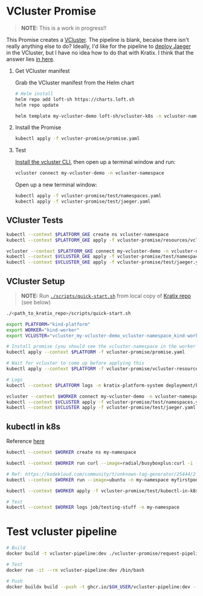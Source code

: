 # VCluster Promise

> **NOTE:** This is a work in progress!!

This Promise creates a [VCluster](https://www.vcluster.com/). The pipeline is blank, becaise there isn't really anything else to do? Ideally, I'd like for the pipeline to [deploy Jaeger](test/) in the VCluster, but I have no idea how to do that with Kratix. I think that the answer lies [in here](https://www.vcluster.com/docs/operator/external-access).


1. Get VCluster manifest

    Grab the VCluster manifest from the Helm chart

    ```bash
    # Helm install
    helm repo add loft-sh https://charts.loft.sh
    helm repo update

    helm template my-vcluster-demo loft-sh/vcluster-k8s -n vcluster-namespace > vcluster-promise/resources/vcluster.yaml
    ```

2. Install the Promise

    ```bash
    kubectl apply -f vcluster-promise/promise.yaml
    ```

3. Test

    [Install the vcluster CLI](https://www.vcluster.com/docs/getting-started/setup), then open up a terminal window and run:

    ```bash
    vcluster connect my-vcluster-demo -n vcluster-namespace
    ```

    Open up a new terminal window:

    ```bash
    kubectl apply -f vcluster-promise/test/namespaces.yaml
    kubectl apply -f vcluster-promise/test/jaeger.yaml
    ```


## VCluster Tests

```bash
kubectl --context $PLATFORM_GKE create ns vcluster-namespace
kubectl --context $PLATFORM_GKE apply -f vcluster-promise/resources/vcluster.yaml 

vcluster --context $PLATFORM_GKE connect my-vcluster-demo -n vcluster-namespace
kubectl --context $VCLUSTER_GKE apply -f vcluster-promise/test/namespaces.yaml
kubectl --context $VCLUSTER_GKE apply -f vcluster-promise/test/jaeger.yaml
```

## VCluster Setup

>**NOTE:** Run [`./scripts/quick-start.sh`](https://github.com/syntasso/kratix/blob/main/scripts/quick-start.sh) from local copy of [Kratix repo](https://github.com/syntasso/kratix) (see below)

```bash
./<path_to_kratix_repo>/scripts/quick-start.sh

export PLATFORM="kind-platform"
export WORKER="kind-worker"
export VCLUSTER="vcluster_my-vcluster-demo_vcluster-namespace_kind-worker"

# Install promise (you should see the vcluster-namespace in the worker cluster)
kubectl apply --context $PLATFORM -f vcluster-promise/promise.yaml

# Wait for vcluster to come up before applying this
kubectl apply --context $PLATFORM -f vcluster-promise/vcluster-resource-request.yaml

# Logs
kubectl --context $PLATFORM logs -n kratix-platform-system deployment/kratix-platform-controller-manager --container manager -f

vcluster --context $WORKER connect my-vcluster-demo -n vcluster-namespace
kubectl --context $VCLUSTER apply -f vcluster-promise/test/namespaces.yaml
kubectl --context $VCLUSTER apply -f vcluster-promise/test/jaeger.yaml
```

## kubectl in k8s

Reference [here](https://stackoverflow.com/a/60928656)

```bash
kubectl --context $WORKER create ns my-namespace

kubectl --context $WORKER run curl --image=radial/busyboxplus:curl -i --tty -n my-namespace

# Ref: https://kodekloud.com/community/t/unknown-tag-generator/25444/2
kubectl --context $WORKER run --image=ubuntu -n my-namespace myfirstpod -- labels=example=myfirstpod

kubectl --context $WORKER apply -f vcluster-promise/test/kubectl-in-k8s.yaml

# Test
kubectl --context $WORKER logs job/testing-stuff -n my-namespace
```

# Test vcluster pipeline

```bash
# Build
docker build -t vcluster-pipeline:dev ./vcluster-promise/request-pipeline-image/

# Test
docker run -it --rm vcluster-pipeline:dev /bin/bash

# Push
docker buildx build --push -t ghcr.io/$GH_USER/vcluster-pipeline:dev --platform=linux/arm64,linux/amd64 ./vcluster-promise/request-pipeline-image/
  
```